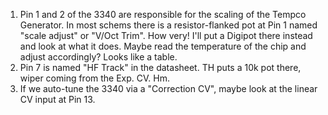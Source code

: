 
1. Pin 1 and 2 of the 3340 are responsible for the scaling of the Tempco Generator. In most schems there is a resistor-flanked pot at Pin 1 named "scale adjust" or "V/Oct Trim". How very! I'll put a Digipot there instead and look at what it does. Maybe read the temperature of the chip and adjust accordingly? Looks like a table.
2. Pin 7 is named "HF Track" in the datasheet. TH puts a 10k pot there, wiper coming from the Exp. CV. Hm.
3. If we auto-tune the 3340 via a "Correction CV", maybe look at the linear CV input at Pin 13.
